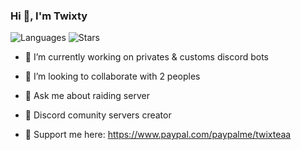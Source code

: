 ###                Hi 👋, I'm Twixty 

![Languages](https://github-readme-stats.vercel.app/api/top-langs/?username=twixty&layout=compact&title_color=fff&text_color=ffffff&bg_color=000000&hide_border=true)
![Stars](https://github-readme-stats.vercel.app/api?username=twixty&title_color=fff&text_color=ffffff&bg_color=000000&include_all_commits=false&hide_border=true&hide_title=true)

- 🔭 I’m currently working on privates & customs discord bots
- 👯 I’m looking to collaborate with 2 peoples
- 💬 Ask me about raiding server

- 🔧 Discord comunity servers creator

- 🧸 Support me here: https://www.paypal.com/paypalme/twixteaa
